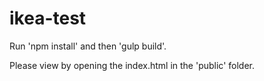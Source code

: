 # ikea-test

Run 'npm install' and then 'gulp build'.

Please view by opening the index.html in the 'public' folder.

